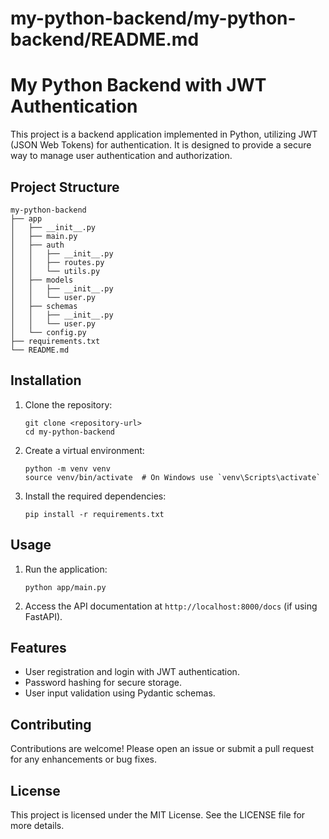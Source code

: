 # my-python-backend/my-python-backend/README.md

# My Python Backend with JWT Authentication

This project is a backend application implemented in Python, utilizing JWT (JSON Web Tokens) for authentication. It is designed to provide a secure way to manage user authentication and authorization.

## Project Structure

```
my-python-backend
├── app
│   ├── __init__.py
│   ├── main.py
│   ├── auth
│   │   ├── __init__.py
│   │   ├── routes.py
│   │   └── utils.py
│   ├── models
│   │   ├── __init__.py
│   │   └── user.py
│   ├── schemas
│   │   ├── __init__.py
│   │   └── user.py
│   └── config.py
├── requirements.txt
└── README.md
```

## Installation

1. Clone the repository:
   ```
   git clone <repository-url>
   cd my-python-backend
   ```

2. Create a virtual environment:
   ```
   python -m venv venv
   source venv/bin/activate  # On Windows use `venv\Scripts\activate`
   ```

3. Install the required dependencies:
   ```
   pip install -r requirements.txt
   ```

## Usage

1. Run the application:
   ```
   python app/main.py
   ```

2. Access the API documentation at `http://localhost:8000/docs` (if using FastAPI).

## Features

- User registration and login with JWT authentication.
- Password hashing for secure storage.
- User input validation using Pydantic schemas.

## Contributing

Contributions are welcome! Please open an issue or submit a pull request for any enhancements or bug fixes.

## License

This project is licensed under the MIT License. See the LICENSE file for more details.